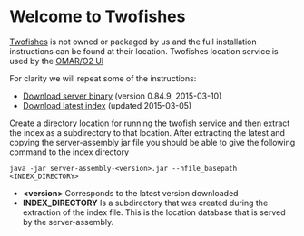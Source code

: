 # Welcome to Twofishes

[Twofishes](http://twofishes.net) is not owned or packaged by us and the full installation instructions can be found at their location.  Twofishes location service is used by the [OMAR/O2 UI](omar-app.md) 

For clarity we will repeat some of the instructions:

* [Download server binary](http://twofishes.net/binaries/server-assembly-0.84.9.jar) (version 0.84.9, 2015-03-10)
* [Download latest index](http://twofishes.net/indexes/revgeo/2015-03-05.zip) (updated 2015-03-05)

Create a directory location for running the twofish service and then extract the index as a subdirectory to that location.  After extracting the latest and copying the server-assembly jar file you should be able to give the following command to the index directory

```
java -jar server-assembly-<version>.jar --hfile_basepath <INDEX_DIRECTORY>
```

* **<version\>** Corresponds to the latest version downloaded
* **INDEX_DIRECTORY** Is a subdirectory that was created during the extraction of the index file.  This is the location database that is served by the server-assembly.


